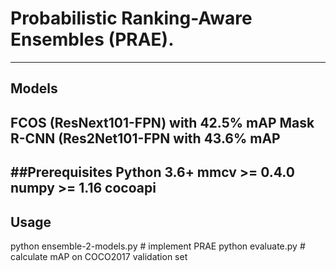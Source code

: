 # Probabilistic Ranking-Aware Ensembles (PRAE).
-------------------------------------------------------------------
## Models
FCOS (ResNext101-FPN) with 42.5% mAP
Mask R-CNN (Res2Net101-FPN with 43.6% mAP 
-----------------------------------------------------
##Prerequisites
Python 3.6+
mmcv >= 0.4.0
numpy >= 1.16
cocoapi
-----------------------------------------------------
## Usage
python ensemble-2-models.py # implement PRAE
python evaluate.py # calculate mAP on COCO2017 validation set


